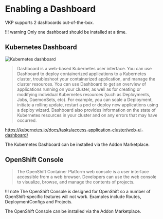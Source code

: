 # Enabling a Dashboard

VKP supports 2 dashboards out-of-the-box.

!!! warning
    Only one dashboard should be installed at a time.

## Kubernetes Dashboard

![Kubernetes dashboard](dashboard-kube.png)

> Dashboard is a web-based Kubernetes user interface. You can use Dashboard to deploy containerized applications to a Kubernetes cluster, troubleshoot your containerized application, and manage the cluster resources. You can use Dashboard to get an overview of applications running on your cluster, as well as for creating or modifying individual Kubernetes resources (such as Deployments, Jobs, DaemonSets, etc). For example, you can scale a Deployment, initiate a rolling update, restart a pod or deploy new applications using a deploy wizard.
> Dashboard also provides information on the state of Kubernetes resources in your cluster and on any errors that may have occurred.

https://kubernetes.io/docs/tasks/access-application-cluster/web-ui-dashboard/

The Kubernetes Dashboard can be installed via the Addon Marketplace.

## OpenShift Console

> The OpenShift Container Platform web console is a user interface accessible from a web browser. Developers can use the web console to visualize, browse, and manage the contents of projects.

!!! note
    The OpenShift Console is designed for OpenShift so a number of OpenShift-specific features will not work.
    Examples include Routes, DeploymentConfigs and Projects.

The OpenShift Console can be installed via the Addon Marketplace.
